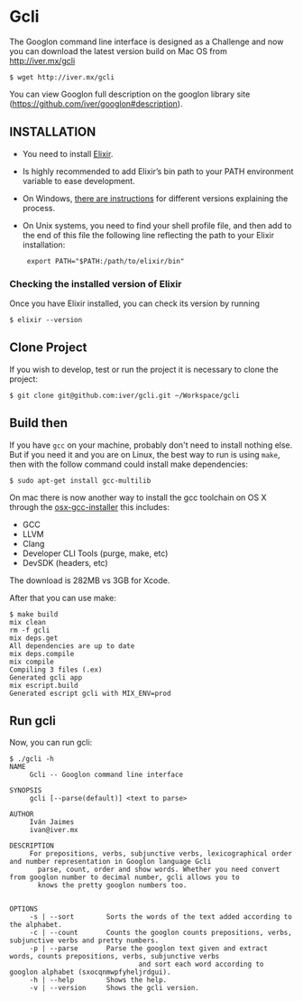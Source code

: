 # Gcli

The Googlon command line interface is designed as a Challenge and now you can download the latest version build on Mac OS from http://iver.mx/gcli

```
$ wget http://iver.mx/gcli
```

You can view Googlon full description on the googlon library site (https://github.com/iver/googlon#description).

## INSTALLATION

* You need to install [Elixir](https://elixir-lang.org/install.html).
* Is highly recommended to add Elixir’s bin path to your PATH environment variable to ease development.
* On Windows, [there are instructions](http://www.computerhope.com/issues/ch000549.htm) for different versions explaining the process.
* On Unix systems, you need to find your shell profile file, and then add to the end of this file the following line reflecting the path to your Elixir installation:

   ```
    export PATH="$PATH:/path/to/elixir/bin"
   ```

### Checking the installed version of Elixir

Once you have Elixir installed, you can check its version by running

```
$ elixir --version
```

## Clone Project

If you wish to develop, test or run the project it is necessary to clone the project:

```
$ git clone git@github.com:iver/gcli.git ~/Workspace/gcli
```

## Build then

If you have `gcc` on your machine, probably don't need to install nothing else. But if you need it and you are on Linux, the best way to run is using `make`, then with the follow command could install make dependencies:

```
$ sudo apt-get install gcc-multilib
```

On mac there is now another way to install the gcc toolchain on OS X through the [osx-gcc-installer](https://github.com/kennethreitz/osx-gcc-installer/commits/master) this includes:

* GCC
* LLVM
* Clang
* Developer CLI Tools (purge, make, etc)
* DevSDK (headers, etc)

The download is 282MB vs 3GB for Xcode.

After that you can use make:

```
$ make build
mix clean
rm -f gcli
mix deps.get
All dependencies are up to date
mix deps.compile
mix compile
Compiling 3 files (.ex)
Generated gcli app
mix escript.build
Generated escript gcli with MIX_ENV=prod
```

## Run gcli

Now, you can run gcli:

```
$ ./gcli -h
NAME
	 Gcli -- Googlon command line interface

SYNOPSIS
	 gcli [--parse(default)] <text to parse>

AUTHOR
	 Iván Jaimes
	 ivan@iver.mx

DESCRIPTION
	 For prepositions, verbs, subjunctive verbs, lexicographical order and number representation in Googlon language Gcli
       parse, count, order and show words. Whether you need convert from googlon number to decimal number, gcli allows you to
       knows the pretty googlon numbers too.


OPTIONS
	 -s | --sort 		Sorts the words of the text added according to the alphabet.
	 -c | --count 		Counts the googlon counts prepositions, verbs, subjunctive verbs and pretty numbers.
	 -p | --parse 		Parse the googlon text given and extract words, counts prepositions, verbs, subjunctive verbs
                             	and sort each word according to googlon alphabet (sxocqnmwpfyheljrdgui).
	 -h | --help 		Shows the help.
	 -v | --version 	Shows the gcli version.
```

